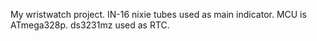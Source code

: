 My wristwatch project. IN-16 nixie tubes used as main indicator. MCU is ATmega328p. ds3231mz used as RTC.
